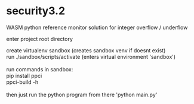 # security3.2

WASM python reference monitor solution for integer overflow / underflow

enter project root directory

create virtualenv sandbox (creates sandbox venv if doesnt exist) <br />
run ./sandbox/scripts/activate (enters virtual environment 'sandbox') <br />
<br />
run commands in sandbox: <br />
pip install ppci <br />
ppci-build -h <br />
<br />
then just run the python program from there 'python main.py' <br />
